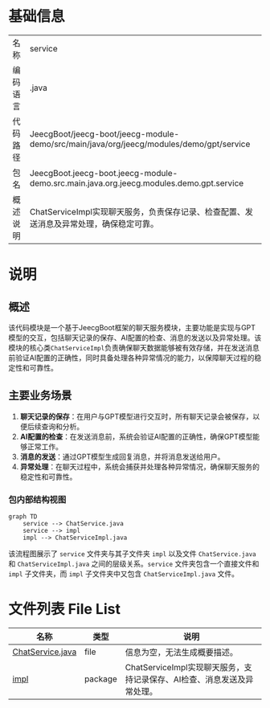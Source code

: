 # 基础信息

|      |      |
|------|------|
| 名称 | service |
| 编码语言 | .java |
| 代码路径 | JeecgBoot/jeecg-boot/jeecg-module-demo/src/main/java/org/jeecg/modules/demo/gpt/service |
| 包名 | JeecgBoot.jeecg-boot.jeecg-module-demo.src.main.java.org.jeecg.modules.demo.gpt.service |
| 概述说明 | ChatServiceImpl实现聊天服务，负责保存记录、检查配置、发送消息及异常处理，确保稳定可靠。 |

# 说明

## 概述
该代码模块是一个基于JeecgBoot框架的聊天服务模块，主要功能是实现与GPT模型的交互，包括聊天记录的保存、AI配置的检查、消息的发送以及异常处理。该模块的核心类`ChatServiceImpl`负责确保聊天数据能够被有效存储，并在发送消息前验证AI配置的正确性，同时具备处理各种异常情况的能力，以保障聊天过程的稳定性和可靠性。

## 主要业务场景
1. **聊天记录的保存**：在用户与GPT模型进行交互时，所有聊天记录会被保存，以便后续查询和分析。
2. **AI配置的检查**：在发送消息前，系统会验证AI配置的正确性，确保GPT模型能够正常工作。
3. **消息的发送**：通过GPT模型生成回复消息，并将消息发送给用户。
4. **异常处理**：在聊天过程中，系统会捕获并处理各种异常情况，确保聊天服务的稳定性和可靠性。


### 包内部结构视图

```mermaid
graph TD
    service --> ChatService.java
    service --> impl
    impl --> ChatServiceImpl.java
```

该流程图展示了 `service` 文件夹与其子文件夹 `impl` 以及文件 `ChatService.java` 和 `ChatServiceImpl.java` 之间的层级关系。`service` 文件夹包含一个直接文件和 `impl` 子文件夹，而 `impl` 子文件夹中又包含 `ChatServiceImpl.java` 文件。

# 文件列表 File List

| 名称   | 类型  | 说明 |
|-------|------|-------------|
| [ChatService.java](ChatService.md) | file | 信息为空，无法生成概要描述。 |
| [impl](impl/_module.md) | package | ChatServiceImpl实现聊天服务，支持记录保存、AI检查、消息发送及异常处理。 |


